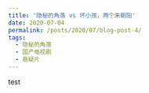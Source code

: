 ```yaml
---
title: '隐秘的角落 vs 坏小孩，两个朱朝阳'
date: 2020-07-04
permalink: /posts/2020/07/blog-post-4/
tags:
  - 隐秘的角落
  - 国产电视剧
  - 悬疑片
---
```


test